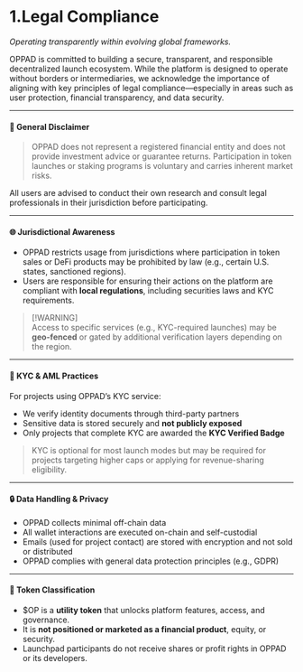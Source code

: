 # 1.Legal Compliance

_Operating transparently within evolving global frameworks._

OPPAD is committed to building a secure, transparent, and responsible decentralized launch ecosystem. While the platform is designed to operate without borders or intermediaries, we acknowledge the importance of aligning with key principles of legal compliance—especially in areas such as user protection, financial transparency, and data security.

***

#### 📄 General Disclaimer

> OPPAD does not represent a registered financial entity and does not provide investment advice or guarantee returns. Participation in token launches or staking programs is voluntary and carries inherent market risks.

All users are advised to conduct their own research and consult legal professionals in their jurisdiction before participating.

***

#### 🌐 Jurisdictional Awareness

* OPPAD restricts usage from jurisdictions where participation in token sales or DeFi products may be prohibited by law (e.g., certain U.S. states, sanctioned regions).
* Users are responsible for ensuring their actions on the platform are compliant with **local regulations**, including securities laws and KYC requirements.

> \[!WARNING]\
> Access to specific services (e.g., KYC-required launches) may be **geo-fenced** or gated by additional verification layers depending on the region.

***

#### 🧾 KYC & AML Practices

For projects using OPPAD’s KYC service:

* We verify identity documents through third-party partners
* Sensitive data is stored securely and **not publicly exposed**
* Only projects that complete KYC are awarded the **KYC Verified Badge**

> KYC is optional for most launch modes but may be required for projects targeting higher caps or applying for revenue-sharing eligibility.

***

#### 🔒 Data Handling & Privacy

* OPPAD collects minimal off-chain data
* All wallet interactions are executed on-chain and self-custodial
* Emails (used for project contact) are stored with encryption and not sold or distributed
* OPPAD complies with general data protection principles (e.g., GDPR)

***

#### 📌 Token Classification

* $OP is a **utility token** that unlocks platform features, access, and governance.
* It is **not positioned or marketed as a financial product**, equity, or security.
* Launchpad participants do not receive shares or profit rights in OPPAD or its developers.
